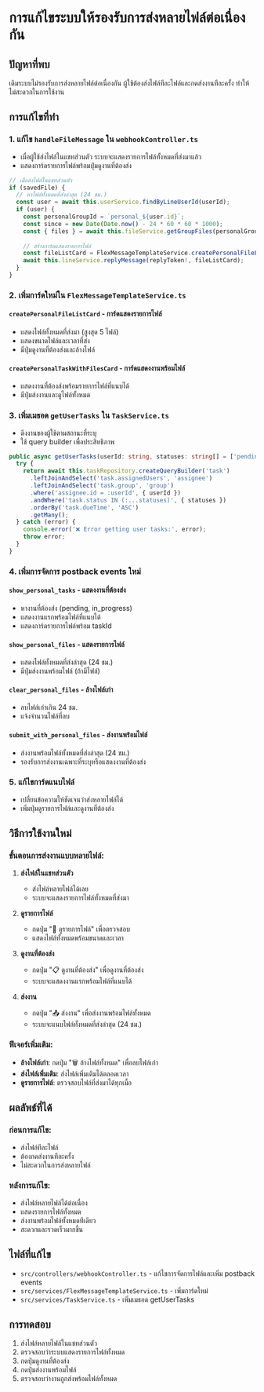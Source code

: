 # การแก้ไขระบบให้รองรับการส่งหลายไฟล์ต่อเนื่องกัน

## ปัญหาที่พบ
เดิมระบบไม่รองรับการส่งหลายไฟล์ต่อเนื่องกัน ผู้ใช้ต้องส่งไฟล์ทีละไฟล์และกดส่งงานทีละครั้ง ทำให้ไม่สะดวกในการใช้งาน

## การแก้ไขที่ทำ

### 1. แก้ไข `handleFileMessage` ใน `webhookController.ts`
- เมื่อผู้ใช้ส่งไฟล์ในแชทส่วนตัว ระบบจะแสดงรายการไฟล์ทั้งหมดที่ส่งมาแล้ว
- แสดงการ์ดรายการไฟล์พร้อมปุ่มดูงานที่ต้องส่ง

```typescript
// เมื่อส่งไฟล์ในแชทส่วนตัว
if (savedFile) {
  // หาไฟล์ทั้งหมดที่ส่งล่าสุด (24 ชม.)
  const user = await this.userService.findByLineUserId(userId);
  if (user) {
    const personalGroupId = `personal_${user.id}`;
    const since = new Date(Date.now() - 24 * 60 * 60 * 1000);
    const { files } = await this.fileService.getGroupFiles(personalGroupId, { startDate: since });
    
    // สร้างการ์ดแสดงรายการไฟล์
    const fileListCard = FlexMessageTemplateService.createPersonalFileListCard(files, user);
    await this.lineService.replyMessage(replyToken!, fileListCard);
  }
}
```

### 2. เพิ่มการ์ดใหม่ใน `FlexMessageTemplateService.ts`

#### `createPersonalFileListCard` - การ์ดแสดงรายการไฟล์
- แสดงไฟล์ทั้งหมดที่ส่งมา (สูงสุด 5 ไฟล์)
- แสดงขนาดไฟล์และเวลาที่ส่ง
- มีปุ่มดูงานที่ต้องส่งและล้างไฟล์

#### `createPersonalTaskWithFilesCard` - การ์ดแสดงงานพร้อมไฟล์
- แสดงงานที่ต้องส่งพร้อมรายการไฟล์ที่แนบได้
- มีปุ่มส่งงานและดูไฟล์ทั้งหมด

### 3. เพิ่มเมธอด `getUserTasks` ใน `TaskService.ts`
- ดึงงานของผู้ใช้ตามสถานะที่ระบุ
- ใช้ query builder เพื่อประสิทธิภาพ

```typescript
public async getUserTasks(userId: string, statuses: string[] = ['pending', 'in_progress']): Promise<Task[]> {
  try {
    return await this.taskRepository.createQueryBuilder('task')
      .leftJoinAndSelect('task.assignedUsers', 'assignee')
      .leftJoinAndSelect('task.group', 'group')
      .where('assignee.id = :userId', { userId })
      .andWhere('task.status IN (:...statuses)', { statuses })
      .orderBy('task.dueTime', 'ASC')
      .getMany();
  } catch (error) {
    console.error('❌ Error getting user tasks:', error);
    throw error;
  }
}
```

### 4. เพิ่มการจัดการ postback events ใหม่

#### `show_personal_tasks` - แสดงงานที่ต้องส่ง
- หางานที่ต้องส่ง (pending, in_progress)
- แสดงงานแรกพร้อมไฟล์ที่แนบได้
- แสดงการ์ดรายการไฟล์พร้อม taskId

#### `show_personal_files` - แสดงรายการไฟล์
- แสดงไฟล์ทั้งหมดที่ส่งล่าสุด (24 ชม.)
- มีปุ่มส่งงานพร้อมไฟล์ (ถ้ามีไฟล์)

#### `clear_personal_files` - ล้างไฟล์เก่า
- ลบไฟล์เก่าเกิน 24 ชม.
- แจ้งจำนวนไฟล์ที่ลบ

#### `submit_with_personal_files` - ส่งงานพร้อมไฟล์
- ส่งงานพร้อมไฟล์ทั้งหมดที่ส่งล่าสุด (24 ชม.)
- รองรับการส่งงานเฉพาะที่ระบุหรือแสดงงานที่ต้องส่ง

### 5. แก้ไขการ์ดแนบไฟล์
- เปลี่ยนข้อความให้ชัดเจนว่าส่งหลายไฟล์ได้
- เพิ่มปุ่มดูรายการไฟล์และดูงานที่ต้องส่ง

## วิธีการใช้งานใหม่

### ขั้นตอนการส่งงานแบบหลายไฟล์:

1. **ส่งไฟล์ในแชทส่วนตัว**
   - ส่งไฟล์หลายไฟล์ได้เลย
   - ระบบจะแสดงรายการไฟล์ทั้งหมดที่ส่งมา

2. **ดูรายการไฟล์**
   - กดปุ่ม "📎 ดูรายการไฟล์" เพื่อตรวจสอบ
   - แสดงไฟล์ทั้งหมดพร้อมขนาดและเวลา

3. **ดูงานที่ต้องส่ง**
   - กดปุ่ม "📋 ดูงานที่ต้องส่ง" เพื่อดูงานที่ต้องส่ง
   - ระบบจะแสดงงานแรกพร้อมไฟล์ที่แนบได้

4. **ส่งงาน**
   - กดปุ่ม "📤 ส่งงาน" เพื่อส่งงานพร้อมไฟล์ทั้งหมด
   - ระบบจะแนบไฟล์ทั้งหมดที่ส่งล่าสุด (24 ชม.)

### ฟีเจอร์เพิ่มเติม:

- **ล้างไฟล์เก่า**: กดปุ่ม "🗑️ ล้างไฟล์ทั้งหมด" เพื่อลบไฟล์เก่า
- **ส่งไฟล์เพิ่มเติม**: ส่งไฟล์เพิ่มเติมได้ตลอดเวลา
- **ดูรายการไฟล์**: ตรวจสอบไฟล์ที่ส่งมาได้ทุกเมื่อ

## ผลลัพธ์ที่ได้

### ก่อนการแก้ไข:
- ส่งไฟล์ทีละไฟล์
- ต้องกดส่งงานทีละครั้ง
- ไม่สะดวกในการส่งหลายไฟล์

### หลังการแก้ไข:
- ส่งไฟล์หลายไฟล์ได้ต่อเนื่อง
- แสดงรายการไฟล์ทั้งหมด
- ส่งงานพร้อมไฟล์ทั้งหมดทีเดียว
- สะดวกและรวดเร็วมากขึ้น

## ไฟล์ที่แก้ไข

- `src/controllers/webhookController.ts` - แก้ไขการจัดการไฟล์และเพิ่ม postback events
- `src/services/FlexMessageTemplateService.ts` - เพิ่มการ์ดใหม่
- `src/services/TaskService.ts` - เพิ่มเมธอด getUserTasks

## การทดสอบ

1. ส่งไฟล์หลายไฟล์ในแชทส่วนตัว
2. ตรวจสอบว่าระบบแสดงรายการไฟล์ทั้งหมด
3. กดปุ่มดูงานที่ต้องส่ง
4. กดปุ่มส่งงานพร้อมไฟล์
5. ตรวจสอบว่างานถูกส่งพร้อมไฟล์ทั้งหมด
